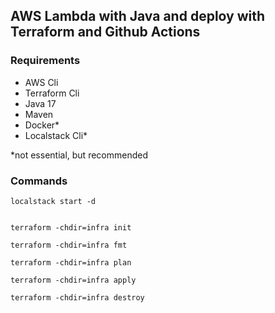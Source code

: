 ## AWS Lambda with Java and deploy with Terraform and Github Actions



### Requirements
- AWS Cli
- Terraform Cli
- Java 17
- Maven
- Docker*
- Localstack Cli*

*not essential, but recommended

### Commands

```shell
localstack start -d
```

```shell

```

```shell
terraform -chdir=infra init
```

```shell
terraform -chdir=infra fmt
```

```shell
terraform -chdir=infra plan
```

```shell
terraform -chdir=infra apply
```

```shell
terraform -chdir=infra destroy
```